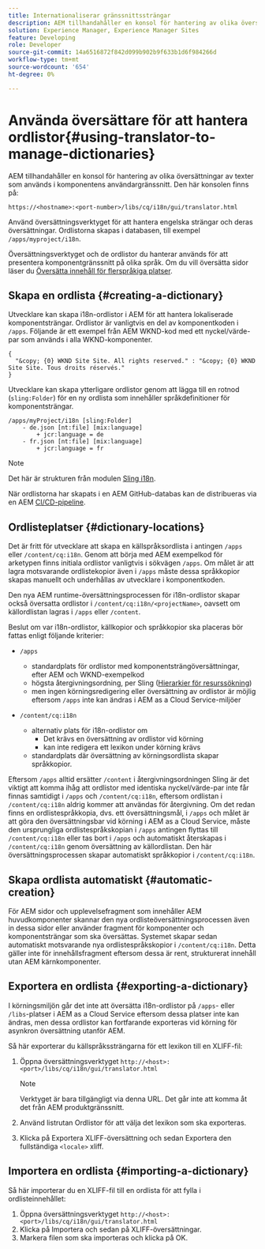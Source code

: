 ```yaml
---
title: Internationaliserar gränssnittssträngar
description: AEM tillhandahåller en konsol för hantering av olika översättningar av texter som används i komponentens användargränssnitt.
solution: Experience Manager, Experience Manager Sites
feature: Developing
role: Developer
source-git-commit: 14a6516872f842d099b902b9f633b1d6f984266d
workflow-type: tm+mt
source-wordcount: '654'
ht-degree: 0%

---
```



# Använda översättare för att hantera ordlistor{#using-translator-to-manage-dictionaries}

AEM tillhandahåller en konsol för hantering av olika översättningar av texter som används i komponentens användargränssnitt. Den här konsolen finns på:

`https://<hostname>:<port-number>/libs/cq/i18n/gui/translator.html`

Använd översättningsverktyget för att hantera engelska strängar och deras översättningar. Ordlistorna skapas i databasen, till exempel `/apps/myproject/i18n`.

Översättningsverktyget och de ordlistor du hanterar används för att presentera komponentgränssnitt på olika språk. Om du vill översätta sidor läser du [Översätta innehåll för flerspråkiga platser](/help/sites-cloud/administering/translation/overview.md).

## Skapa en ordlista {#creating-a-dictionary}

Utvecklare kan skapa i18n-ordlistor i AEM för att hantera lokaliserade komponentsträngar. Ordlistor är vanligtvis en del av komponentkoden i `/apps`. Följande är ett exempel från AEM WKND-kod med ett nyckel/värde-par som används i alla WKND-komponenter.

```
{
  "&copy; {0} WKND Site Site. All rights reserved." : "&copy; {0} WKND Site Site. Tous droits réservés."
}
```

Utvecklare kan skapa ytterligare ordlistor genom att lägga till en rotnod (`sling:Folder`) för en ny ordlista som innehåller språkdefinitioner för komponentsträngar.

```shell
/apps/myProject/i18n [sling:Folder]
    - de.json [nt:file] [mix:language]
        + jcr:language = de
    - fr.json [nt:file] [mix:language]
        + jcr:language = fr
```

>[!NOTE]
>
>Det här är strukturen från modulen [Sling i18n](https://sling.apache.org/site/internationalization-support.html).

När ordlistorna har skapats i en AEM GitHub-databas kan de distribueras via en AEM [CI/CD-pipeline](/help/implementing/cloud-manager/configuring-pipelines/introduction-ci-cd-pipelines.md).

## Ordlisteplatser {#dictionary-locations}

Det är fritt för utvecklare att skapa en källspråksordlista i antingen `/apps` eller `/content/cq:i18n`. Genom att börja med AEM exempelkod för arketypen finns initiala ordlistor vanligtvis i sökvägen `/apps`. Om målet är att lagra motsvarande ordlistekopior även i `/apps` måste dessa språkkopior skapas manuellt och underhållas av utvecklare i komponentkoden.

Den nya AEM runtime-översättningsprocessen för i18n-ordlistor skapar också översatta ordlistor i `/content/cq:i18n/<projectName>`, oavsett om källordlistan lagras i `/apps` eller `/content`.

Beslut om var i18n-ordlistor, källkopior och språkkopior ska placeras bör fattas enligt följande kriterier:

* `/apps`
   * standardplats för ordlistor med komponentsträngöversättningar, efter AEM och WKND-exempelkod
   * högsta återgivningsordning, per Sling ([Hierarkier för resurssökning](https://sling.apache.org/documentation/bundles/internationalization-support-i18n.html#resourcebundle-hierarchies))
   * men ingen körningsredigering eller översättning av ordlistor är möjlig eftersom `/apps` inte kan ändras i AEM as a Cloud Service-miljöer

* `/content/cq:i18n`
   * alternativ plats för i18n-ordlistor om
      * Det krävs en översättning av ordlistor vid körning
      * kan inte redigera ett lexikon under körning krävs
   * standardplats där översättning av körningsordlista skapar språkkopior.

Eftersom `/apps` alltid ersätter `/content` i återgivningsordningen Sling är det viktigt att komma ihåg att ordlistor med identiska nyckel/värde-par inte får finnas samtidigt i `/apps` och `/content/cq:i18n`, eftersom ordlistan i `/content/cq:i18n` aldrig kommer att användas för återgivning. Om det redan finns en ordlistespråkkopia, dvs. ett översättningsmål, i `/apps` och målet är att göra den översättningsbar vid körning i AEM as a Cloud Service, måste den ursprungliga ordlistespråkskopian i `/apps` antingen flyttas till `/content/cq:i18n` eller tas bort i `/apps` och automatiskt återskapas i `/content/cq:i18n` genom översättning av källordlistan. Den här översättningsprocessen skapar automatiskt språkkopior i `/content/cq:i18n`.

## Skapa ordlista automatiskt {#automatic-creation}

För AEM sidor och upplevelsefragment som innehåller AEM huvudkomponenter skannar den nya ordlisteöversättningsprocessen även in dessa sidor eller använder fragment för komponenter och komponentsträngar som ska översättas. Systemet skapar sedan automatiskt motsvarande nya ordlistespråkskopior i `/content/cq:i18n`. Detta gäller inte för innehållsfragment eftersom dessa är rent, strukturerat innehåll utan AEM kärnkomponenter.

## Exportera en ordlista {#exporting-a-dictionary}

I körningsmiljön går det inte att översätta i18n-ordlistor på `/apps`- eller `/libs`-platser i AEM as a Cloud Service eftersom dessa platser inte kan ändras, men dessa ordlistor kan fortfarande exporteras vid körning för asynkron översättning utanför AEM.

Så här exporterar du källspråkssträngarna för ett lexikon till en XLIFF-fil:

1. Öppna översättningsverktyget `http://<host>:<port>/libs/cq/i18n/gui/translator.html`

   >[!NOTE]
   >
   >Verktyget är bara tillgängligt via denna URL. Det går inte att komma åt det från AEM produktgränssnitt.

1. Använd listrutan Ordlistor för att välja det lexikon som ska exporteras.
1. Klicka på Exportera XLIFF-översättning och sedan Exportera den fullständiga `<locale>` xliff.

## Importera en ordlista {#importing-a-dictionary}

Så här importerar du en XLIFF-fil till en ordlista för att fylla i ordlisteinnehållet:

1. Öppna översättningsverktyget `http://<host>:<port>/libs/cq/i18n/gui/translator.html`
1. Klicka på Importera och sedan på XLIFF-översättningar.
1. Markera filen som ska importeras och klicka på OK.

